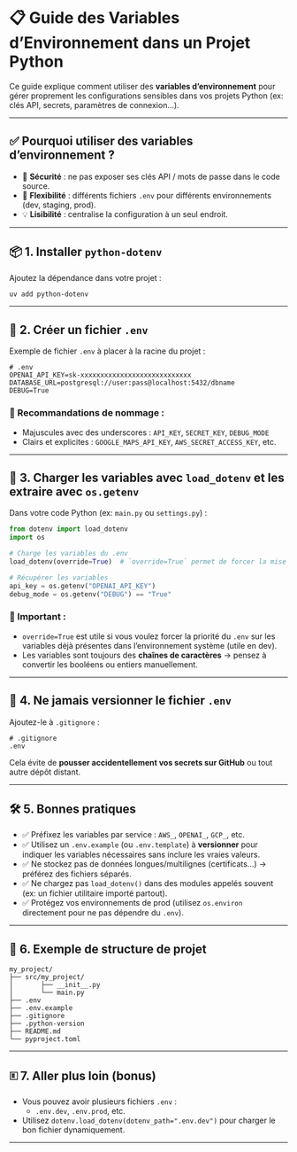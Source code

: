 # 📋 Guide des Variables d’Environnement dans un Projet Python

Ce guide explique comment utiliser des **variables d’environnement** pour gérer proprement les configurations sensibles dans vos projets Python (ex: clés API, secrets, paramètres de connexion…).

---

## ✅ Pourquoi utiliser des variables d’environnement ?

- 🔐 **Sécurité** : ne pas exposer ses clés API / mots de passe dans le code source.
- 🔁 **Flexibilité** : différents fichiers `.env` pour différents environnements (dev, staging, prod).
- 💡 **Lisibilité** : centralise la configuration à un seul endroit.

---

## 📦 1. Installer `python-dotenv`

Ajoutez la dépendance dans votre projet :

```bash
uv add python-dotenv
```

---

## 📄 2. Créer un fichier `.env`

Exemple de fichier `.env` à placer à la racine du projet :

```
# .env
OPENAI_API_KEY=sk-xxxxxxxxxxxxxxxxxxxxxxxxxxxx
DATABASE_URL=postgresql://user:pass@localhost:5432/dbname
DEBUG=True
```

### 🧠 Recommandations de nommage :

- Majuscules avec des underscores : `API_KEY`, `SECRET_KEY`, `DEBUG_MODE`
- Clairs et explicites : `GOOGLE_MAPS_API_KEY`, `AWS_SECRET_ACCESS_KEY`, etc.

---

## 🧫 3. Charger les variables avec `load_dotenv` et les extraire avec `os.getenv`

Dans votre code Python (ex: `main.py` ou `settings.py`) :

```python
from dotenv import load_dotenv
import os

# Charge les variables du .env
load_dotenv(override=True)  # `override=True` permet de forcer la mise à jour si déjà définies dans l'env

# Récupérer les variables
api_key = os.getenv("OPENAI_API_KEY")
debug_mode = os.getenv("DEBUG") == "True"
```

### 📌 Important :

- `override=True` est utile si vous voulez forcer la priorité du `.env` sur les variables déjà présentes dans l’environnement système (utile en dev).
- Les variables sont toujours des **chaînes de caractères** → pensez à convertir les booléens ou entiers manuellement.

---

## 🚫 4. Ne **jamais** versionner le fichier `.env`

Ajoutez-le à `.gitignore` :

```
# .gitignore
.env
```

Cela évite de **pousser accidentellement vos secrets sur GitHub** ou tout autre dépôt distant.

---

## 🛠️ 5. Bonnes pratiques

- ✅ Préfixez les variables par service : `AWS_`, `OPENAI_`, `GCP_`, etc.
- ✅ Utilisez un `.env.example` (ou `.env.template`) à **versionner** pour indiquer les variables nécessaires sans inclure les vraies valeurs.
- ✅ Ne stockez pas de données longues/multilignes (certificats…) → préférez des fichiers séparés.
- ✅ Ne chargez pas `load_dotenv()` dans des modules appelés souvent (ex: un fichier utilitaire importé partout).
- ✅ Protégez vos environnements de prod (utilisez `os.environ` directement pour ne pas dépendre du `.env`).

---

## 📁 6. Exemple de structure de projet

```
my_project/
├── src/my_project/
│       ├── __init__.py
│       └── main.py
├── .env
├── .env.example
├── .gitignore
├── .python-version
├── README.md
└── pyproject.toml
```

---

## 🗉️ 7. Aller plus loin (bonus)

- Vous pouvez avoir plusieurs fichiers `.env` :
  - `.env.dev`, `.env.prod`, etc.
- Utilisez `dotenv.load_dotenv(dotenv_path=".env.dev")` pour charger le bon fichier dynamiquement.

---
